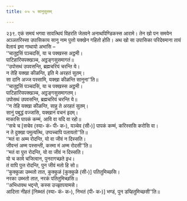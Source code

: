 ```yaml
---
title: ०५ ५ सानुसुत्तम्

---
```


२३९. एकं समयं भगवा सावत्थियं विहरति जेतवने अनाथपिण्डिकस्स आरामे। तेन खो पन समयेन अञ्ञतरिस्सा उपासिकाय सानु नाम पुत्तो यक्खेन गहितो होति। अथ खो सा उपासिका परिदेवमाना तायं वेलायं इमा गाथायो अभासि –  
‘‘चातुद्दसिं पञ्चदसिं, या च पक्खस्स अट्ठमी।  
पाटिहारियपक्खञ्च, अट्ठङ्गसुसमागतं॥  
‘‘उपोसथं उपवसन्ति, ब्रह्मचरियं चरन्ति ये।  
न तेहि यक्खा कीळन्ति, इति मे अरहतं सुतम्।  
सा दानि अज्ज पस्सामि, यक्खा कीळन्ति सानुना’’ति॥  
‘‘चातुद्दसिं पञ्चदसिं, या च पक्खस्स अट्ठमी।  
पाटिहारियपक्खञ्च, अट्ठङ्गसुसमागतम्।  
उपोसथं उपवसन्ति, ब्रह्मचरियं चरन्ति ये॥  
‘‘न तेहि यक्खा कीळन्ति, साहु ते अरहतं सुतम्।  
सानुं पबुद्धं वज्जासि, यक्खानं वचनं इदम्।  
माकासि पापकं कम्मं, आवि वा यदि वा रहो॥  
‘‘सचे च [सचेव (स्या॰ कं॰ पी॰ क॰), यञ्चेव (सी॰)] पापकं कम्मं, करिस्ससि करोसि वा।  
न ते दुक्खा पमुत्यत्थि, उप्पच्चापि पलायतो’’ति॥  
‘‘मतं वा अम्म रोदन्ति, यो वा जीवं न दिस्सति।  
जीवन्तं अम्म पस्सन्ती, कस्मा मं अम्म रोदसी’’ति॥  
‘‘मतं वा पुत्त रोदन्ति, यो वा जीवं न दिस्सति।  
यो च कामे चजित्वान, पुनरागच्छते इध।  
तं वापि पुत्त रोदन्ति, पुन जीवं मतो हि सो॥  
‘‘कुक्कुळा उब्भतो तात, कुक्कुळं [कुक्कुळे (सी॰)] पतितुमिच्छसि।  
नरका उब्भतो तात, नरकं पतितुमिच्छसि॥  
‘‘अभिधावथ भद्दन्ते, कस्स उज्झापयामसे।  
आदित्ता नीहतं [निब्भतं (स्या॰ कं॰ क॰), निभतं (पी॰ क॰)] भण्डं, पुन डय्हितुमिच्छसी’’ति॥  

